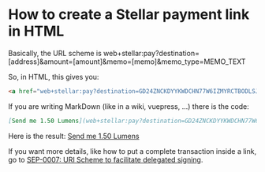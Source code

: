 # How to create a Stellar payment link in HTML

Basically, the URL scheme is web+stellar:pay?destination=[address]&amount=[amount]&memo=[memo]&memo_type=MEMO_TEXT

So, in HTML, this gives you:

```html
<a href="web+stellar:pay?destination=GD24ZNCKDYYKWDCHN77W6IZMYRCTBODLSJBQ4WJBIXVPYFJB66IGHOW2&amount=1.50&memo=thank%20you%20for%20how2Stellar.ooo&memo_type=MEMO_TEXT">Send me 1.50 Lumens</a>
```

If you are writing MarkDown (like in a wiki, vuepress, ...) there is the code:

```markdown
[Send me 1.50 Lumens](web+stellar:pay?destination=GD24ZNCKDYYKWDCHN77W6IZMYRCTBODLSJBQ4WJBIXVPYFJB66IGHOW2&amount=1.50&memo=Thanks+for+how2Stellar.ooo&memo_type=MEMO_TEXT)
```

Here is the result:
[Send me 1.50 Lumens](web+stellar:pay?destination=GD24ZNCKDYYKWDCHN77W6IZMYRCTBODLSJBQ4WJBIXVPYFJB66IGHOW2&amount=1.50&memo=Thanks+for+how2Stellar.ooo&memo_type=MEMO_TEXT)



If you want more details, like how to put a complete transaction inside a link, go to [SEP-0007: URI Scheme to facilitate delegated signing](https://github.com/stellar/stellar-protocol/blob/master/ecosystem/sep-0007.md).

<Footer/>
